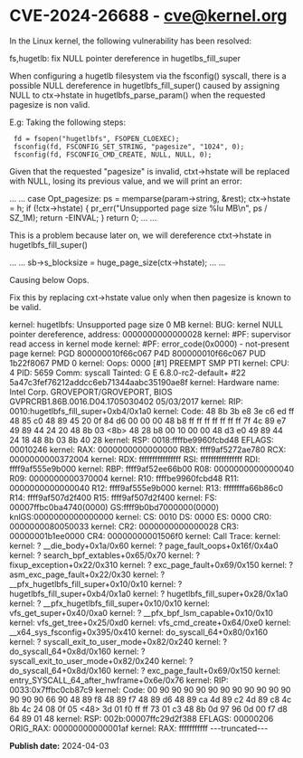 # CVE-2024-26688 - cve@kernel.org

In the Linux kernel, the following vulnerability has been resolved:

fs,hugetlb: fix NULL pointer dereference in hugetlbs_fill_super

When configuring a hugetlb filesystem via the fsconfig() syscall, there is
a possible NULL dereference in hugetlbfs_fill_super() caused by assigning
NULL to ctx->hstate in hugetlbfs_parse_param() when the requested pagesize
is non valid.

E.g: Taking the following steps:

     fd = fsopen("hugetlbfs", FSOPEN_CLOEXEC);
     fsconfig(fd, FSCONFIG_SET_STRING, "pagesize", "1024", 0);
     fsconfig(fd, FSCONFIG_CMD_CREATE, NULL, NULL, 0);

Given that the requested "pagesize" is invalid, ctxt->hstate will be replaced
with NULL, losing its previous value, and we will print an error:

 ...
 ...
 case Opt_pagesize:
 ps = memparse(param->string, &rest);
 ctx->hstate = h;
 if (!ctx->hstate) {
         pr_err("Unsupported page size %lu MB\n", ps / SZ_1M);
         return -EINVAL;
 }
 return 0;
 ...
 ...

This is a problem because later on, we will dereference ctxt->hstate in
hugetlbfs_fill_super()

 ...
 ...
 sb->s_blocksize = huge_page_size(ctx->hstate);
 ...
 ...

Causing below Oops.

Fix this by replacing cxt->hstate value only when then pagesize is known
to be valid.

 kernel: hugetlbfs: Unsupported page size 0 MB
 kernel: BUG: kernel NULL pointer dereference, address: 0000000000000028
 kernel: #PF: supervisor read access in kernel mode
 kernel: #PF: error_code(0x0000) - not-present page
 kernel: PGD 800000010f66c067 P4D 800000010f66c067 PUD 1b22f8067 PMD 0
 kernel: Oops: 0000 [#1] PREEMPT SMP PTI
 kernel: CPU: 4 PID: 5659 Comm: syscall Tainted: G            E      6.8.0-rc2-default+ #22 5a47c3fef76212addcc6eb71344aabc35190ae8f
 kernel: Hardware name: Intel Corp. GROVEPORT/GROVEPORT, BIOS GVPRCRB1.86B.0016.D04.1705030402 05/03/2017
 kernel: RIP: 0010:hugetlbfs_fill_super+0xb4/0x1a0
 kernel: Code: 48 8b 3b e8 3e c6 ed ff 48 85 c0 48 89 45 20 0f 84 d6 00 00 00 48 b8 ff ff ff ff ff ff ff 7f 4c 89 e7 49 89 44 24 20 48 8b 03 <8b> 48 28 b8 00 10 00 00 48 d3 e0 49 89 44 24 18 48 8b 03 8b 40 28
 kernel: RSP: 0018:ffffbe9960fcbd48 EFLAGS: 00010246
 kernel: RAX: 0000000000000000 RBX: ffff9af5272ae780 RCX: 0000000000372004
 kernel: RDX: ffffffffffffffff RSI: ffffffffffffffff RDI: ffff9af555e9b000
 kernel: RBP: ffff9af52ee66b00 R08: 0000000000000040 R09: 0000000000370004
 kernel: R10: ffffbe9960fcbd48 R11: 0000000000000040 R12: ffff9af555e9b000
 kernel: R13: ffffffffa66b86c0 R14: ffff9af507d2f400 R15: ffff9af507d2f400
 kernel: FS:  00007ffbc0ba4740(0000) GS:ffff9b0bd7000000(0000) knlGS:0000000000000000
 kernel: CS:  0010 DS: 0000 ES: 0000 CR0: 0000000080050033
 kernel: CR2: 0000000000000028 CR3: 00000001b1ee0000 CR4: 00000000001506f0
 kernel: Call Trace:
 kernel:  <TASK>
 kernel:  ? __die_body+0x1a/0x60
 kernel:  ? page_fault_oops+0x16f/0x4a0
 kernel:  ? search_bpf_extables+0x65/0x70
 kernel:  ? fixup_exception+0x22/0x310
 kernel:  ? exc_page_fault+0x69/0x150
 kernel:  ? asm_exc_page_fault+0x22/0x30
 kernel:  ? __pfx_hugetlbfs_fill_super+0x10/0x10
 kernel:  ? hugetlbfs_fill_super+0xb4/0x1a0
 kernel:  ? hugetlbfs_fill_super+0x28/0x1a0
 kernel:  ? __pfx_hugetlbfs_fill_super+0x10/0x10
 kernel:  vfs_get_super+0x40/0xa0
 kernel:  ? __pfx_bpf_lsm_capable+0x10/0x10
 kernel:  vfs_get_tree+0x25/0xd0
 kernel:  vfs_cmd_create+0x64/0xe0
 kernel:  __x64_sys_fsconfig+0x395/0x410
 kernel:  do_syscall_64+0x80/0x160
 kernel:  ? syscall_exit_to_user_mode+0x82/0x240
 kernel:  ? do_syscall_64+0x8d/0x160
 kernel:  ? syscall_exit_to_user_mode+0x82/0x240
 kernel:  ? do_syscall_64+0x8d/0x160
 kernel:  ? exc_page_fault+0x69/0x150
 kernel:  entry_SYSCALL_64_after_hwframe+0x6e/0x76
 kernel: RIP: 0033:0x7ffbc0cb87c9
 kernel: Code: 00 90 90 90 90 90 90 90 90 90 90 90 90 90 90 66 90 48 89 f8 48 89 f7 48 89 d6 48 89 ca 4d 89 c2 4d 89 c8 4c 8b 4c 24 08 0f 05 <48> 3d 01 f0 ff ff 73 01 c3 48 8b 0d 97 96 0d 00 f7 d8 64 89 01 48
 kernel: RSP: 002b:00007ffc29d2f388 EFLAGS: 00000206 ORIG_RAX: 00000000000001af
 kernel: RAX: fffffffffff
---truncated---

**Publish date:** 2024-04-03
